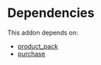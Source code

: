 # Dependencies

This addon depends on:

- [product_pack](https://github.com/bringout/oca-technical)
- [purchase](https://github.com/bringout/oca-ocb-core/tree/0e11bee18c8c7dd39664f7b81670e02dd0705e48/odoo-bringout-oca-ocb-purchase)
